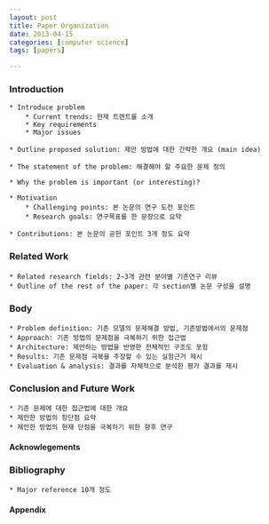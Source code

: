 ```yaml
---
layout: post
title: Paper Organization
date: 2013-04-15
categories: [computer science]
tags: [papers]

---
```


### Introduction

	* Introduce problem
		* Current trends: 현재 트렌트를 소개
		* Key requirements
		* Major issues 
	
	* Outline proposed solution: 제안 방법에 대한 간략한 개요 (main idea)

	* The statement of the problem: 해결해야 할 주요한 문제 정의
 
	* Why the problem is important (or interesting)?

	* Motivation
		* Challenging points: 본 논문의 연구 도전 포인트
		* Research goals: 연구목표를 한 문장으로 요약
	
	* Contributions: 본 논문의 공헌 포인트 3개 정도 요약

### Related Work
	* Related research fields: 2~3개 관련 분야별 기존연구 리뷰
	* Outline of the rest of the paper: 각 section별 논문 구성을 설명 

### Body
	* Problem definition: 기존 모델의 문제해결 방법, 기존방법에서의 문제점
	* Approach: 기존 방법의 문제점을 극복하기 위한 접근법
	* Architecture: 제안하는 방법을 반영한 전체적인 구조도 포함
	* Results: 기존 문제점 극복을 주장할 수 있는 실험근거 제시
	* Evaluation & analysis: 결과를 자체적으로 분석한 평가 결과를 제시

### Conclusion and Future Work
	* 기존 문제에 대한 접근법에 대한 개요
	* 제안한 방법의 장단점 요약
	* 제안한 방법의 현재 단점을 극복하기 위한 향후 연구
	
#### Acknowlegements

### Bibliography
	* Major reference 10개 정도

#### Appendix	


